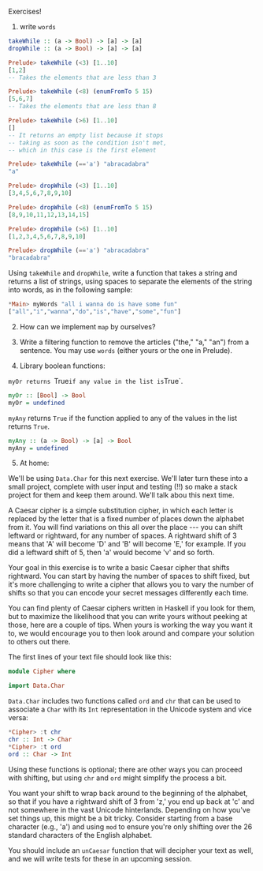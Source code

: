 Exercises!

1. write `words`

```haskell
takeWhile :: (a -> Bool) -> [a] -> [a]
dropWhile :: (a -> Bool) -> [a] -> [a]

Prelude> takeWhile (<3) [1..10]
[1,2]
-- Takes the elements that are less than 3

Prelude> takeWhile (<8) (enumFromTo 5 15)
[5,6,7]
-- Takes the elements that are less than 8

Prelude> takeWhile (>6) [1..10]
[]
-- It returns an empty list because it stops
-- taking as soon as the condition isn't met,
-- which in this case is the first element

Prelude> takeWhile (=='a') "abracadabra"
"a"

Prelude> dropWhile (<3) [1..10]
[3,4,5,6,7,8,9,10]

Prelude> dropWhile (<8) (enumFromTo 5 15)
[8,9,10,11,12,13,14,15]

Prelude> dropWhile (>6) [1..10]
[1,2,3,4,5,6,7,8,9,10]

Prelude> dropWhile (=='a') "abracadabra"
"bracadabra"
```

Using `takeWhile` and `dropWhile`, write a function that takes a string and returns a list of strings, using spaces to separate the elements of the string into words, as in the following sample:

```haskell
*Main> myWords "all i wanna do is have some fun"
["all","i","wanna","do","is","have","some","fun"]
```

2. How can we implement `map` by ourselves?

3. Write a filtering function to remove the articles ("the," "a," "an") from a sentence. You may use `words` (either yours or the one in Prelude).

4. Library boolean functions:

`myOr returns `True` if any value in the list is `True`.

```haskell
myOr :: [Bool] -> Bool
myOr = undefined
```

`myAny` returns `True` if the function applied to any of the values in the list returns `True`.

```haskell
myAny :: (a -> Bool) -> [a] -> Bool
myAny = undefined
```

5. At home:

We'll be using `Data.Char` for this next exercise. We'll later turn these into a small project, complete with user input and testing (!!) so make a stack project for them and keep them around. We'll talk abou this next time. 

A Caesar cipher is a simple substitution cipher, in which each letter is replaced by the letter that is a fixed number of places down the alphabet from it. You will find variations on this all over the place --- you can shift leftward or rightward, for any number of spaces. A rightward shift of 3 means that 'A' will become 'D' and 'B' will become 'E,' for example. If you did a leftward shift of 5, then 'a' would become 'v' and so forth. 

Your goal in this exercise is to write a basic Caesar cipher that shifts rightward. You can start by having the number of spaces to shift fixed, but it's more challenging to write a cipher that allows you to vary the number of shifts so that you can encode your secret messages differently each time. 

You can find plenty of Caesar ciphers written in Haskell if you look for them, but to maximize the likelihood that you can write yours without peeking at those, here are a couple of tips. When yours is working the way you want it to, we would encourage you to then look around and compare your solution to others out there. 

The first lines of your text file should look like this:

```haskell
module Cipher where

import Data.Char
```

`Data.Char` includes two functions called `ord` and `chr` that can be used to associate a `Char` with its `Int` representation in the Unicode system and vice versa:

```haskell
*Cipher> :t chr
chr :: Int -> Char
*Cipher> :t ord
ord :: Char -> Int
```

Using these functions is optional; there are other ways you can proceed with shifting, but using `chr` and `ord` might simplify the process a bit. 

You want your shift to wrap back around to the beginning of the alphabet, so that if you have a rightward shift of 3 from 'z,' you end up back at 'c' and not somewhere in the vast Unicode hinterlands. Depending on how you've set things up, this might be a bit tricky. Consider starting from a base character (e.g., 'a') and using `mod` to ensure you're only shifting over the 26 standard characters of the English alphabet. 

You should include an `unCaesar` function that will decipher your text as well, and we will write tests for these in an upcoming session.